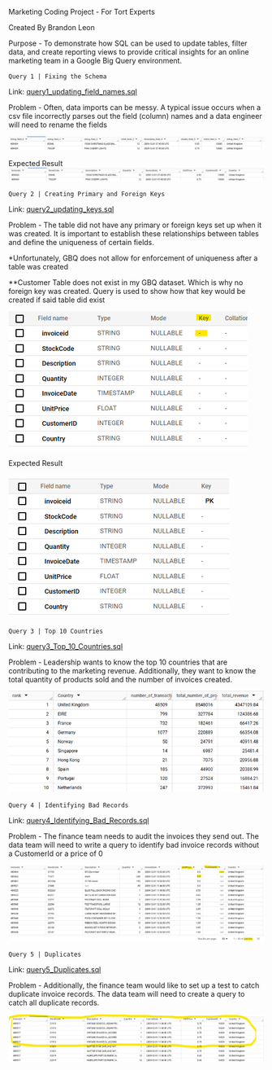 Marketing Coding Project - For Tort Experts

Created By Brandon Leon

Purpose - To demonstrate how SQL can be used to update tables, filter data, and create reporting views to provide critical insights for an online marketing team in a Google Big Query environment.

	Query 1 | Fixing the Schema
 
Link: [query1_updating_field_names.sql](https://github.com/leonbrandon0021/retail_marketing_project/blob/main/queries/query1_updating_field_names.sql)

Problem - Often, data imports can be messy. A typical issue occurs when a csv file incorrectly parses out the field (column) names and a data engineer will need to rename the fields

![query_1_img](images/query1_schema.png)
 

Expected Result
![query_1_img](images/query1_result.png)

	Query 2 | Creating Primary and Foreign Keys
 Link: [query2_updating_keys.sql](https://github.com/leonbrandon0021/retail_marketing_project/blob/main/queries/query2_updating_keys.sql)

 Problem - The table did not have any primary or foreign keys set up when it was created. It is important to establish these relationships between tables and define the uniqueness of certain fields.

*Unfortunately, GBQ does not allow for enforcement of uniqueness after a table was created

**Customer Table does not exist in my GBQ dataset. Which is why no foreign key was created. Query is used to show how that key would be created if said table did exist


![query_1_img](images/query2_schema.png)

Expected Result

![query_1_img](images/query2_result.png)

	Query 3 | Top 10 Countries
 Link: [query3_Top_10_Countries.sql](https://github.com/leonbrandon0021/retail_marketing_project/blob/main/queries/query3_top_10_countries.sql)

 Problem - Leadership wants to know the top 10 countries that are contributing to the marketing revenue. Additionally, they want to know the total quantity of products sold and the number of invoices created.


![query_3_img](images/query3_result.png)

	Query 4 | Identifying Bad Records
 Link: [query4_Identifying_Bad_Records.sql](https://github.com/leonbrandon0021/retail_marketing_project/blob/main/queries/query4_identifying_bad_records.sql)

 Problem - The finance team needs to audit the invoices they send out. The data team will need to write a query to identify bad invoice records without a CustomerId or a price of 0


![query_4_img](images/query4_result.png)

	Query 5 | Duplicates
 Link: [query5_Duplicates.sql](https://github.com/leonbrandon0021/retail_marketing_project/blob/main/queries/query5_duplicates.sql)

 Problem - Additionally, the finance team would like to set up a test to catch duplicate invoice records. The data team will need to create a query to catch all duplicate records.


![query_5_img](images/query5_result.png)
